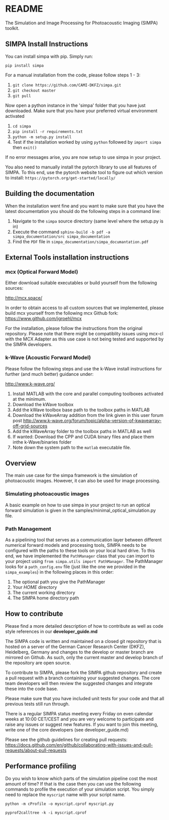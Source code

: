 # README

The Simulation and Image Processing for Photoacoustic Imaging (SIMPA) toolkit.

## SIMPA Install Instructions

You can install simpa with pip. Simply run:

`pip install simpa`

For a manual installation from the code, please follow steps 1 - 3:

1. `git clone https://github.com/CAMI-DKFZ/simpa.git`
2. `git checkout master`
3. `git pull`

Now open a python instance in the 'simpa' folder that you have just downloaded. Make sure that you have your preferred
virtual environment activated
1. `cd simpa`
2. `pip install -r requirements.txt`
3. `python -m setup.py install`
4. Test if the installation worked by using `python` followed by `import simpa` then `exit()`

If no error messages arise, you are now setup to use simpa in your project.

You also need to manually install the pytorch library to use all features of SIMPA.
To this end, use the pytorch website tool to figure out which version to install:
`https://pytorch.org/get-started/locally/`

## Building the documentation

When the installation went fine and you want to make sure that you have the latest documentation
you should do the following steps in a command line:

1. Navigate to the `simpa` source directory (same level where the setup.py is in)
2. Execute the command `sphinx-build -b pdf -a simpa_documentation/src simpa_documentation`
3. Find the `PDF` file in `simpa_documentation/simpa_documantation.pdf`

## External Tools installation instructions

### mcx (Optical Forward Model)

Either download suitable executables or build yourself from the following sources:

http://mcx.space/

In order to obtain access to all custom sources that we implemented, please build mcx yourself from the
following mcx Github fork:
https://www.github.com/jgroehl/mcx

For the installation, please follow the instructions from the original repository.
Please note that there might be compatiblity issues using mcx-cl with the MCX Adapter as this use case is not 
being tested and supported by the SIMPA developers.

### k-Wave (Acoustic Forward Model)

Please follow the following steps and use the k-Wave install instructions 
for further (and much better) guidance under:

http://www.k-wave.org/

1. Install MATLAB with the core and parallel computing toolboxes activated at the minimum.
2. Download the kWave toolbox
3. Add the kWave toolbox base path to the toolbox paths in MATLAB
4. Download the kWaveArray addition from the link given in this user forum post http://www.k-wave.org/forum/topic/alpha-version-of-kwavearray-off-grid-sources
5. Add the kWaveArray folder to the toolbox paths in MATLAB as well
6. If wanted: Download the CPP and CUDA binary files and place them inthe k-Wave/binaries folder
7. Note down the system path to the `matlab` executable file.

## Overview

The main use case for the simpa framework is the simulation of photoacoustic images.
However, it can also be used for image processing.

### Simulating photoacoustic images

A basic example on how to use simpa in your project to run an optical forward simulation is given in the 
samples/minimal_optical_simulation.py file.

### Path Management

As a pipelining tool that serves as a communication layer between different numerical forward models and
processing tools, SIMPA needs to be configured with the paths to these tools on your local hard drive.
To this end, we have implemented the `PathManager` class that you can import to your project using
`from simpa.utils import PathManager`. The PathManager looks for a `path_config.env` file (just like the
one we provided in the `simpa_examples`) in the following places in this order:
1. The optional path you give the PathManager
2. Your $HOME$ directory
3. The current working directory
4. The SIMPA home directory path

## How to contribute

Please find a more detailed description of how to contribute as well as code style references in our **developer_guide.md**

The SIMPA code is written and maintained on a closed git repository that is hosted on a server
of the German Cancer Research Center (DKFZ), Heidelberg, Germany and changes to the develop or master branch are mirrored on Github.
As such, only the current master and develop branch of the repository are open source.

To contribute to SIMPA, please fork the SIMPA github repository and create a pull request with a branch containing your 
suggested changes. The core team developers will then review the suggested changes and integrate these into the code 
base.

Please make sure that you have included unit tests for your code and that all previous tests still run through.

There is a regular SIMPA status meeting every Friday on even calendar weeks at 10:00 CET/CEST and you are very welcome to participate and
raise any issues or suggest new features. If you want to join this meeting, write one of the core developers (see developer_guide.md) 

Please see the github guidelines for creating pull requests: https://docs.github.com/en/github/collaborating-with-issues-and-pull-requests/about-pull-requests


## Performance profiling

Do you wish to know which parts of the simulation pipeline cost the most amount of time? 
If that is the case then you can use the following commands to profile the execution of your simulation script.
You simply need to replace the `myscript` name with your script name.

`python -m cProfile -o myscript.cprof myscript.py`

`pyprof2calltree -k -i myscript.cprof`